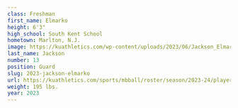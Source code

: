 ```yaml
---
class: Freshman
first_name: Elmarko
height: 6'3"
high_school: South Kent School
hometown: Marlton, N.J.
image: https://kuathletics.com/wp-content/uploads/2023/06/Jackson_Elmarko_2023-600x400.jpg
last_name: Jackson
number: 13
position: Guard
slug: 2023-jackson-elmarko
url: https://kuathletics.com/sports/mbball/roster/season/2023-24/player/elmarko-jackson/
weight: 195 lbs.
year: 2023
---
```

